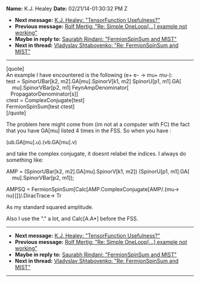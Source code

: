 **Name:** K.J. Healey
**Date:** 02/21/14-01:30:32 PM Z

  - **Next message:** [K.J. Healey: "TensorFunction
    Usefulness?"](0766.html)
  - **Previous message:** [Rolf Mertig: "Re: Simple OneLoop[...]
    example not working"](0764.html)
  - **Maybe in reply to:** [Saurabh Rindani: "FermionSpinSum and
    MIST"](0366.html)
  - **Next in thread:** [Vladyslav Shtabovenko: "Re: FermionSpinSum and
    MIST"](1175.html)

-----

[quote]  
An example I have encountered is the following (e+ e- -\> mu+ mu-):  
test = SpinorUBar[k2, m2].GA[mu].SpinorV[k1, m2]
SpinorU[p1, m1].GA[  
    mu].SpinorVBar[p2, m1] FeynAmpDenominator[  
   PropagatorDenominator[s]]  
ctest = ComplexConjugate[test]  
FermionSpinSum[test ctest]  
[/quote]  

The problem here might come from (im not at a computer with FC) the fact
that you have GA[mu] listed 4 times in the FSS. So when you have
:  

(ub.GA[mu].u).(vb.GA[mu].v)  

and take the complex conjugate, it doesnt relabel the indices. I always
do something like:  

AMP = (SpinorUBar[k2, m2].GA[mu].SpinorV[k1,
m2]) (SpinorU[p1, m1].GA[  
    mu].SpinorVBar[p2, m1]);  

AMPSQ = FermionSpinSum[Calc[AMP.ComplexConjugate[AMP/.{mu-\>
nu}]]]/.DiracTrace-\> Tr  

As my standard squared amplitude.  

Also I use the "." a lot, and Calc[A.A\*] before the FSS.  

-----

  - **Next message:** [K.J. Healey: "TensorFunction
    Usefulness?"](0766.html)
  - **Previous message:** [Rolf Mertig: "Re: Simple OneLoop[...]
    example not working"](0764.html)
  - **Maybe in reply to:** [Saurabh Rindani: "FermionSpinSum and
    MIST"](0366.html)
  - **Next in thread:** [Vladyslav Shtabovenko: "Re: FermionSpinSum and
    MIST"](1175.html)

-----

